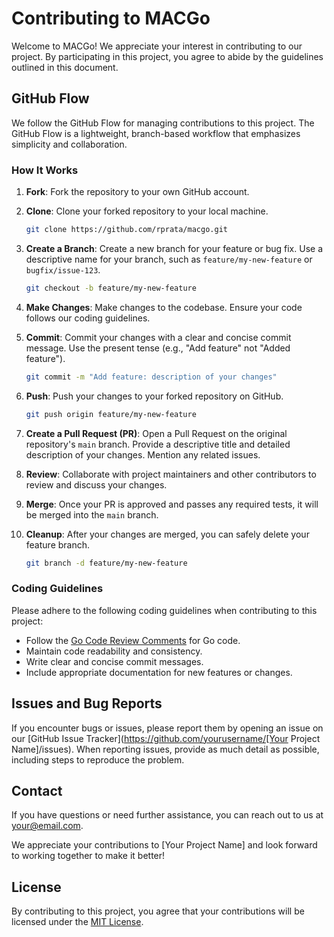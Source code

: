 # Contributing to MACGo

Welcome to MACGo! We appreciate your interest in contributing to our project. By participating in this project, you agree to abide by the guidelines outlined in this document.

## GitHub Flow

We follow the GitHub Flow for managing contributions to this project. The GitHub Flow is a lightweight, branch-based workflow that emphasizes simplicity and collaboration.

### How It Works

1. **Fork**: Fork the repository to your own GitHub account.

2. **Clone**: Clone your forked repository to your local machine.

    ```bash
    git clone https://github.com/rprata/macgo.git
    ```

3. **Create a Branch**: Create a new branch for your feature or bug fix. Use a descriptive name for your branch, such as `feature/my-new-feature` or `bugfix/issue-123`.

    ```bash
    git checkout -b feature/my-new-feature
    ```

4. **Make Changes**: Make changes to the codebase. Ensure your code follows our coding guidelines.

5. **Commit**: Commit your changes with a clear and concise commit message. Use the present tense (e.g., "Add feature" not "Added feature").

    ```bash
    git commit -m "Add feature: description of your changes"
    ```

6. **Push**: Push your changes to your forked repository on GitHub.

    ```bash
    git push origin feature/my-new-feature
    ```

7. **Create a Pull Request (PR)**: Open a Pull Request on the original repository's `main` branch. Provide a descriptive title and detailed description of your changes. Mention any related issues.

8. **Review**: Collaborate with project maintainers and other contributors to review and discuss your changes.

9. **Merge**: Once your PR is approved and passes any required tests, it will be merged into the `main` branch.

10. **Cleanup**: After your changes are merged, you can safely delete your feature branch.

    ```bash
    git branch -d feature/my-new-feature
    ```

### Coding Guidelines

Please adhere to the following coding guidelines when contributing to this project:

- Follow the [Go Code Review Comments](https://github.com/golang/go/wiki/CodeReviewComments) for Go code.
- Maintain code readability and consistency.
- Write clear and concise commit messages.
- Include appropriate documentation for new features or changes.

## Issues and Bug Reports

If you encounter bugs or issues, please report them by opening an issue on our [GitHub Issue Tracker](https://github.com/yourusername/[Your Project Name]/issues). When reporting issues, provide as much detail as possible, including steps to reproduce the problem.

## Contact

If you have questions or need further assistance, you can reach out to us at your@email.com.

We appreciate your contributions to [Your Project Name] and look forward to working together to make it better!

## License

By contributing to this project, you agree that your contributions will be licensed under the [MIT License](LICENSE.md).
